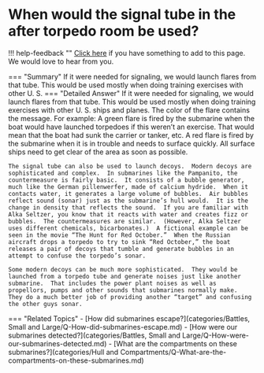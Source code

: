 # When would the signal tube in the after torpedo room be used?

!!! help-feedback ""
    [Click here](https://replace.md) if you have something to add to this page. We would love to hear from you.

=== "Summary"
    If it were needed for signaling, we would launch flares from that tube. This would be used mostly when doing training exercises with other U. S.
=== "Detailed Answer"
    If it were needed for signaling, we would launch flares from that tube.  This would be used mostly when doing training exercises with other U. S. ships and planes.  The color of the flare contains the message.  For example:
    A green flare is fired by the submarine when the boat would have launched torpedoes if this weren’t an exercise.  That would mean that the boat had sunk the carrier or tanker, etc.
    A red flare is fired by the submarine when it is in trouble and needs to surface quickly. All surface ships need to get clear of the area as soon as possible.

    The signal tube can also be used to launch decoys.  Modern decoys are sophisticated and complex.  In submarines like the Pampanito, the countermeasure is fairly basic.  It consists of a bubble generator, much like the German pillenwerfer, made of calcium hydride.  When it contacts water, it generates a large volume of bubbles.  Air bubbles reflect sound (sonar) just as the submarine’s hull would.  It is the change in density that reflects the sound.  If you are familiar with Alka Seltzer, you know that it reacts with water and creates fizz or bubbles.  The countermeasures are similar.  (However, Alka Seltzer uses different chemicals, bicarbonates.)  A fictional example can be seen in the movie “The Hunt for Red October.”  When the Russian aircraft drops a torpedo to try to sink “Red October,” the boat releases a pair of decoys that tumble and generate bubbles in an attempt to confuse the torpedo’s sonar.

    Some modern decoys can be much more sophisticated.  They would be launched from a torpedo tube and generate noises just like another submarine.  That includes the power plant noises as well as propellors, pumps and other sounds that submarines normally make.  They do a much better job of providing another “target” and confusing the other guys sonar.
=== "Related Topics"
    - [How did submarines escape?](categories/Battles, Small and Large/Q-How-did-submarines-escape.md)
    - [How were our submarines detected?](categories/Battles, Small and Large/Q-How-were-our-submarines-detected.md)
    - [What are the compartments on these submarines?](categories/Hull and Compartments/Q-What-are-the-compartments-on-these-submarines.md)
